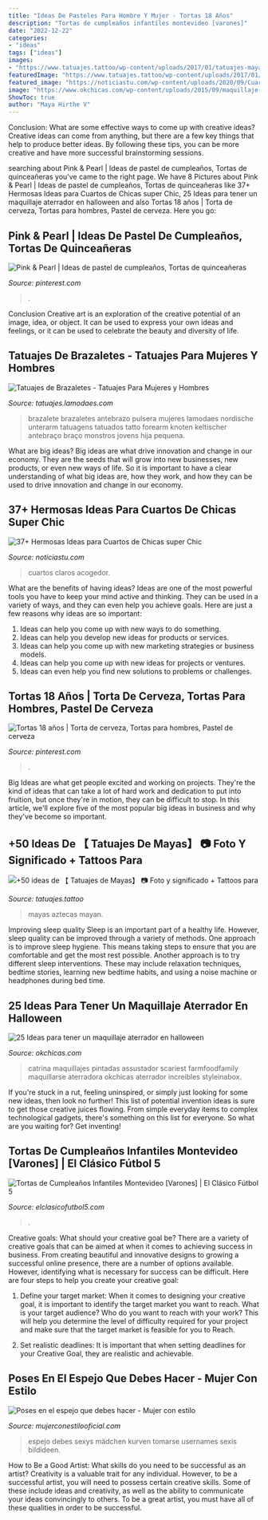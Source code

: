 ```yaml
---
title: "Ideas De Pasteles Para Hombre Y Mujer - Tortas 18 Años"
description: "Tortas de cumpleaños infantiles montevideo [varones]"
date: "2022-12-22"
categories:
- "ideas"
tags: ["ideas"]
images:
- "https://www.tatuajes.tattoo/wp-content/uploads/2017/01/tatuajes-mayas-y-aztecas.jpg"
featuredImage: "https://www.tatuajes.tattoo/wp-content/uploads/2017/01/tatuajes-mayas-y-aztecas.jpg"
featured_image: "https://noticiastu.com/wp-content/uploads/2020/09/Cuartos-de-Chicas-1.jpg"
image: "https://www.okchicas.com/wp-content/uploads/2015/09/maquillaje-para-halloween-121.jpg"
ShowToc: true
author: "Maya Hirthe V"
---
```



Conclusion: What are some effective ways to come up with creative ideas?
Creative ideas can come from anything, but there are a few key things that help to produce better ideas. By following these tips, you can be more creative and have more successful brainstorming sessions.

	

		
searching about Pink &amp; Pearl | Ideas de pastel de cumpleaños, Tortas de quinceañeras you've came to the right page. We have 8 Pictures about Pink &amp; Pearl | Ideas de pastel de cumpleaños, Tortas de quinceañeras like 37+ Hermosas Ideas para Cuartos de Chicas super Chic, 25 Ideas para tener un maquillaje aterrador en halloween and also Tortas 18 años | Torta de cerveza, Tortas para hombres, Pastel de cerveza. Here you go:
		
    
## Pink &amp; Pearl | Ideas De Pastel De Cumpleaños, Tortas De Quinceañeras

<img loading=lazy src="https://i.pinimg.com/736x/89/eb/ea/89ebea204a499eb1a07c0876053c5176.jpg" onerror="this.onerror=null;this.src='https://tse2.mm.bing.net/th?id=OIP.D_BXc4mwicIY3vjEHNajkgHaKS&amp;pid=15.1';" alt="Pink &amp; Pearl | Ideas de pastel de cumpleaños, Tortas de quinceañeras">

_Source: pinterest.com_

>. 

	

Conclusion
Creative art is an exploration of the creative potential of an image, idea, or object. It can be used to express your own ideas and feelings, or it can be used to celebrate the beauty and diversity of life.

    
## Tatuajes De Brazaletes - Tatuajes Para Mujeres Y Hombres

<img loading=lazy src="http://tatuajes.lamodaes.com/wp-content/uploads/2017/10/brazalete-tattoo-5.jpg" onerror="this.onerror=null;this.src='https://tse4.mm.bing.net/th?id=OIP.JcL8N6zfWfj8_jUYSIGX9QHaO0&amp;pid=15.1';" alt="Tatuajes de Brazaletes - Tatuajes Para Mujeres y Hombres">

_Source: tatuajes.lamodaes.com_

>brazalete brazaletes antebrazo pulsera mujeres lamodaes nordische unterarm tatuagens tatuados tatto forearm knoten keltischer antebraço braço monstros jovens hija pequena. 

	

What are big ideas?
Big ideas are what drive innovation and change in our economy. They are the seeds that will grow into new businesses, new products, or even new ways of life. So it is important to have a clear understanding of what big ideas are, how they work, and how they can be used to drive innovation and change in our economy.

    
## 37+ Hermosas Ideas Para Cuartos De Chicas Super Chic

<img loading=lazy src="https://noticiastu.com/wp-content/uploads/2020/09/Cuartos-de-Chicas-1.jpg" onerror="this.onerror=null;this.src='https://tse2.mm.bing.net/th?id=OIP.FkBQN0GwtOiCC4RxzhcSpQHaJQ&amp;pid=15.1';" alt="37+ Hermosas Ideas para Cuartos de Chicas super Chic">

_Source: noticiastu.com_

>cuartos claros acogedor. 

	

What are the benefits of having ideas?
Ideas are one of the most powerful tools you have to keep your mind active and thinking. They can be used in a variety of ways, and they can even help you achieve goals. Here are just a few reasons why ideas are so important: 
1. Ideas can help you come up with new ways to do something.
2. Ideas can help you develop new ideas for products or services. 
3. Ideas can help you come up with new marketing strategies or business models. 
4. Ideas can help you come up with new ideas for projects or ventures. 
5. Ideas can even help you find new solutions to problems or challenges.

    
## Tortas 18 Años | Torta De Cerveza, Tortas Para Hombres, Pastel De Cerveza

<img loading=lazy src="https://i.pinimg.com/736x/03/e6/32/03e63263730a23a35641f5bc10397258.jpg" onerror="this.onerror=null;this.src='https://tse3.mm.bing.net/th?id=OIP.qJznfL0V4BatbqLVRCr0gAHaJ3&amp;pid=15.1';" alt="Tortas 18 años | Torta de cerveza, Tortas para hombres, Pastel de cerveza">

_Source: pinterest.com_

>. 

	

Big Ideas are what get people excited and working on projects. They're the kind of ideas that can take a lot of hard work and dedication to put into fruition, but once they're in motion, they can be difficult to stop. In this article, we'll explore five of the most popular big ideas in business and why they've become so important.

    
## +50 Ideas De 【 Tatuajes De Mayas】 📷 Foto Y Significado + Tattoos Para

<img loading=lazy src="https://www.tatuajes.tattoo/wp-content/uploads/2017/01/tatuajes-mayas-y-aztecas.jpg" onerror="this.onerror=null;this.src='https://tse2.mm.bing.net/th?id=OIP.PmrXDa08Xn5geD9OIKfxUwHaLY&amp;pid=15.1';" alt="+50 ideas de 【 Tatuajes de Mayas】 📷 Foto y significado + Tattoos para">

_Source: tatuajes.tattoo_

>mayas aztecas mayan. 

	

Improving sleep quality
Sleep is an important part of a healthy life. However, sleep quality can be improved through a variety of methods. One approach is to improve sleep hygiene. This means taking steps to ensure that you are comfortable and get the most rest possible. Another approach is to try different sleep interventions. These may include relaxation techniques, bedtime stories, learning new bedtime habits, and using a noise machine or headphones during bed time.

    
## 25 Ideas Para Tener Un Maquillaje Aterrador En Halloween

<img loading=lazy src="https://www.okchicas.com/wp-content/uploads/2015/09/maquillaje-para-halloween-121.jpg" onerror="this.onerror=null;this.src='https://tse4.mm.bing.net/th?id=OIP.3iX2rU_53Z_lOXcPH14nRwHaKi&amp;pid=15.1';" alt="25 Ideas para tener un maquillaje aterrador en halloween">

_Source: okchicas.com_

>catrina maquillajes pintadas assustador scariest farmfoodfamily maquillarse aterradora okchicas aterrador increibles styleinabox. 

	

If you're stuck in a rut, feeling uninspired, or simply just looking for some new ideas, then look no further! This list of potential invention ideas is sure to get those creative juices flowing. From simple everyday items to complex technological gadgets, there's something on this list for everyone. So what are you waiting for? Get inventing!

    
## Tortas De Cumpleaños Infantiles Montevideo [Varones] | El Clásico Fútbol 5

<img loading=lazy src="https://www.elclasicofutbol5.com/wp-content/uploads/2015/04/tortas-futbol-15.jpg" onerror="this.onerror=null;this.src='https://tse2.mm.bing.net/th?id=OIP.WDxeOuKJLtA-b2_BZfrRigHaHa&amp;pid=15.1';" alt="Tortas de Cumpleaños Infantiles Montevideo [Varones] | El Clásico Fútbol 5">

_Source: elclasicofutbol5.com_

>. 

	

Creative goals: What should your creative goal be?
There are a variety of creative goals that can be aimed at when it comes to achieving success in business. From creating beautiful and innovative designs to growing a successful online presence, there are a number of options available. However, identifying what is necessary for success can be difficult. Here are four steps to help you create your creative goal:
1. Define your target market: When it comes to designing your creative goal, it is important to identify the target market you want to reach. What is your target audience? Who do you want to reach with your work? This will help you determine the level of difficulty required for your project and make sure that the target market is feasible for you to Reach.

2. Set realistic deadlines: It is important that when setting deadlines for your Creative Goal, they are realistic and achievable.

    
## Poses En El Espejo Que Debes Hacer - Mujer Con Estilo

<img loading=lazy src="https://1.bp.blogspot.com/-AxGWVNrAwQ8/XkCXVKD4-kI/AAAAAAAAAOI/D7WgEFHMstIKKy5uKg7HKFaIW9EspItMgCLcBGAsYHQ/s1600/98fe8ddc71fd40841746418e570ac7c1.jpg" onerror="this.onerror=null;this.src='https://tse4.mm.bing.net/th?id=OIP.i3NMygpgCD1oafYCwTFwMAHaNQ&amp;pid=15.1';" alt="Poses en el espejo que debes hacer - Mujer con estilo">

_Source: mujerconestilooficial.com_

>espejo debes sexys mädchen kurven tomarse usernames sexis bildideen. 

	

How to Be a Good Artist: What skills do you need to be successful as an artist?
Creativity is a valuable trait for any individual. However, to be a successful artist, you will need to possess certain creative skills. Some of these include ideas and creativity, as well as the ability to communicate your ideas convincingly to others. To be a great artist, you must have all of these qualities in order to be successful.


